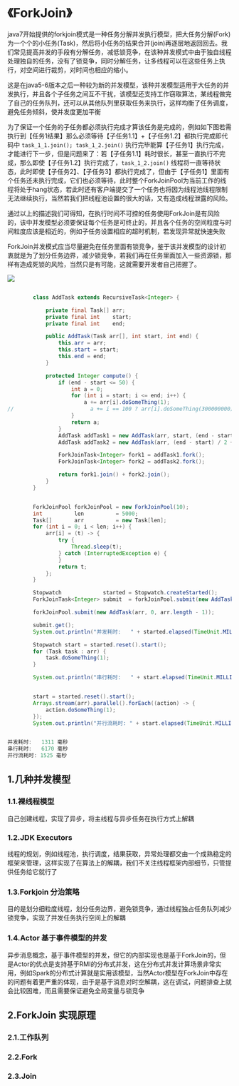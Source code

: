 # 《ForkJoin》

java7开始提供的forkjoin模式是一种任务分解并发执行模型，把大任务分解\(Fork\)为一个个的小任务\(Task\)，然后将小任务的结果合并\(join\)再逐层地返回回去。我们常见提高并发的手段有分解任务，减低锁竞争，在该种并发模式中由于独自线程处理独自的任务，没有了锁竞争，同时分解任务，让多线程可以在这些任务上执行，对空间进行裁剪，对时间也相应的缩小。

这是在java5-6版本之后一种较为新的并发模型，该种并发模型适用于大任务的并发执行，并且各个子任务之间互不干扰，该模型还支持工作窃取算法，某线程做完了自己的任务队列，还可以从其他队列里获取任务来执行，这样均衡了任务调度，避免任务倾斜，使并发度更加平衡

为了保证一个任务的子任务都必须执行完成才算该任务是完成的，例如如下图若需执行到【任务1结果】那么必须等待【子任务1.1】+【子任务1.2】都执行完成即代码中 `task_1_1.join(); task_1_2.join()` 执行完毕能算【子任务1】执行完成，才能进行下一步，但是问题来了：若【子任务1.1】耗时很长，甚至一直执行不完成，那么即使【子任务1.2】执行完成了，`task_1_2.join()` 线程将一直等待状态，此时即使【子任务2】、【子任务3】都执行完成了，但由于【子任务1】里面有个任务还未执行完成，它们也必须等待，此时整个ForkJoinPool为当前工作的线程将处于hang状态，若此时还有客户端提交了一个任务也将因为线程池线程限制无法继续执行，当然若我们把线程池设置的很大的话，又有造成线程泄露的风险。

通过以上的描述我们可得知，在执行时间不可控的任务使用ForkJoin是有风险的，该中并发模型必须要保证每个任务是可终止的，并且各个任务的空间粒度与时间粒度应该是相近的，例如子任务设置相应的超时机制，若发现异常就快速失败

ForkJoin并发模式应当尽量避免在任务里面有锁竞争，鉴于该并发模型的设计初衷就是为了划分任务边界，减少锁竞争，若我们再在任务里面加入一些资源锁，那样有造成死锁的风险，当然只是有可能，这就需要开发者自己把握了。

![](http://fuxiao.oss-cn-shanghai.aliyuncs.com/book/Forkjoin.png)

```java

        class AddTask extends RecursiveTask<Integer> {

            private final Task[] arr;
            private final int    start;
            private final int    end;

            public AddTask(Task arr[], int start, int end) {
                this.arr = arr;
                this.start = start;
                this.end = end;
            }

            protected Integer compute() {
                if (end - start <= 50) {
                    int a = 0;
                    for (int i = start; i <= end; i++) {
                        a += arr[i].doSomeThing(1);
//                        a += i == 100 ? arr[i].doSomeThing(300000000) : arr[i].doSomeThing(1);
                    }
                    return a;
                }
                AddTask addTask1 = new AddTask(arr, start, (end - start) / 2 + start);
                AddTask addTask2 = new AddTask(arr, (end - start) / 2 + 1 + start, end);

                ForkJoinTask<Integer> fork1 = addTask1.fork();
                ForkJoinTask<Integer> fork2 = addTask2.fork();

                return fork1.join() + fork2.join();
            }
        }


        ForkJoinPool forkJoinPool = new ForkJoinPool(10);
        int          len          = 5000;
        Task[]       arr          = new Task[len];
        for (int i = 0; i < len; i++) {
            arr[i] = (t) -> {
                try {
                    Thread.sleep(t);
                } catch (InterruptedException e) {
                }
                return t;
            };
        }

        Stopwatch             started = Stopwatch.createStarted();
        ForkJoinTask<Integer> submit  = forkJoinPool.submit(new AddTask(arr, 0, arr.length - 1));

        forkJoinPool.submit(new AddTask(arr, 0, arr.length - 1));

        submit.get();
        System.out.println("并发耗时:   " + started.elapsed(TimeUnit.MILLISECONDS) + " 毫秒");

        Stopwatch start = started.reset().start();
        for (Task task : arr) {
            task.doSomeThing(1);
        }

        System.out.println("串行耗时:   " + start.elapsed(TimeUnit.MILLISECONDS) + " 毫秒");


        start = started.reset().start();
        Arrays.stream(arr).parallel().forEach((action) -> {
            action.doSomeThing(1);
        });
        System.out.println("并行流耗时: " + start.elapsed(TimeUnit.MILLISECONDS) + " 毫秒");


并发耗时:   1311 毫秒
串行耗时:   6170 毫秒
并行流耗时: 1525 毫秒

```

## 1.几种并发模型

### 1.1.裸线程模型

自己创建线程，实现了异步，将主线程与异步任务在执行方式上解耦

### 1.2.JDK Executors

线程的规划，例如线程池，执行调度，结果获取，异常处理都交由一个成熟稳定的框架来管理，这样实现了在算法上的解耦，我们不关注线程框架内部细节，只管提供任务给它就行了

### 1.3.Forkjoin 分治策略

目的是划分细粒度线程，划分任务边界，避免锁竞争，通过线程独占任务队列减少锁竞争，实现了并发任务执行空间上的解耦

### 1.4.Actor 基于事件模型的并发

异步消息概念，基于事件模型的并发，但它的内部实现也是基于ForkJoin的，但是Actor的优点是支持基于RMI的分布式并发，这在分布式并发计算场景非常实用，例如Spark的分布式计算就是实用该模型，当然Actor模型在ForkJoin中存在的问题有着更严重的体现，由于是基于消息对时空解耦，这在调试，问题排查上就会比较困难，而且需要保证避免全局变量与锁竞争

## 2.ForkJoin 实现原理

### 2.1.工作队列

### 2.2.Fork

### 2.3.Join

